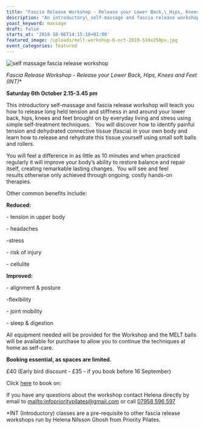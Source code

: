 ```yaml
---
title: "Fascia Release Workshop - Release your Lower Back,\_Hips, Knees and Feet"
description: "An introductory\_self-massage and fascia release workshop. "
yoast_keyword: massage
draft: false
starts_at: '2018-10-06T14:15:18+01:00'
featured_image: /uploads/melt-workshop-6-oct-2018-510x250px.jpg
event_categories: featured
---
```

![self massage fascia release workshop](/uploads/melt-workshop-6-oct-2018-510x250px.jpg)

**Fascia Release Workshop - Release your Lower Back, Hips, Knees and Feet (INT*)**

**Saturday 6th October 2.15-3.45 pm** 

This introductory self-massage and fascia release workshop will teach you how to release long held tension and stiffness in and around your lower back, hips, knees and feet brought on by everyday living and stress using simple self-treatment techniques. 
​
You will discover how to identify painful tension and dehydrated connective tissue (fascia) in your own body and learn how to release and rehydrate this tissue yourself using small soft balls and rollers.

You will feel a difference in as little as 10 minutes and when practiced regularly it will improve your body’s ability to restore balance and repair itself, creating remarkable lasting changes.  You will see and feel results otherwise only achieved through ongoing, costly hands-on therapies.

Other common benefits include:

**Reduced:**

\- tension in upper body

\- headaches 

\-stress

\- risk of injury

\- cellulite ​

**Improved:**

\- alignment & posture

\-flexibility

\- joint mobility

\- sleep & digestion 

All equipment needed will be provided for the Workshop and the MELT balls will be available for purchase to allow you to continue the techniques at home as self-care.

**Booking essential, as spaces are limited.**

£40 (Early bird discount - £35 - if you book before 16 September)

Click [here](https://www.prioritypilates.com/self-massage-workshops) to book on:  

If you have any questions about the workshop contact Helena directly by email to <mailto:infoprioritypilates@gmail.com> or call [07958 596 597](tel:07958596597)

\*INT (Introductory) classes are a pre-requisite to other fascia release workshops run by Helena Nilsson Ghosh from Priority Pilates.
